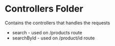 # Controllers Folder

Contains the controllers that handles the requests

- search - used on /products route
- searchById - used on /product/id route
